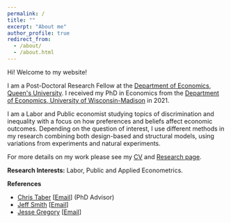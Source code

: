 ```yaml
---
permalink: /
title: ""
excerpt: "About me"
author_profile: true
redirect_from: 
  - /about/
  - /about.html
---
```


Hi! Welcome to my website!

I am a Post-Doctoral Research Fellow at the [Department of Economics, Queen's University](https://www.econ.queensu.ca/). I received my PhD in Economics from the [Department of Economics, University of Wisconsin-Madison](https://econ.wisc.edu/) in 2021. 

I am a Labor and Public economist studying topics of discrimination and inequality with a focus on how preferences and beliefs affect economic outcomes. Depending on the question of interest, I use different methods in my research combining both design-based and structural models, using variations from experiments and natural experiments.

For more details on my work please see my [CV](https://www.dropbox.com/s/qx054cgdv99412f/Alam_MdMoshiUl_CV.pdf?dl=0) and [Research page](https://moshialam.github.io/research/).

**Research Interests:**
  Labor, Public and Applied Econometrics.

**References**
  - [Chris Taber](https://www.ssc.wisc.edu/~ctaber/) [[Email](ctaber@ssc.wisc.edu)] (PhD Advisor)
  - [Jeff Smith](https://sites.google.com/site/econjeffsmith/home) [[Email](econjeff@ssc.wisc.edu)]
  - [Jesse Gregory](https://www.ssc.wisc.edu/~jmgregory/) [[Email](jmgregory@ssc.wisc.edu)]

